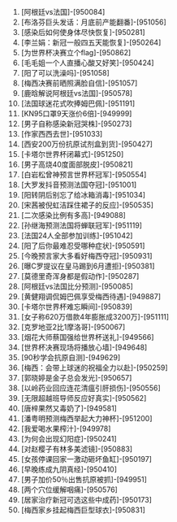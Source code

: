 
1. [阿根廷vs法国]-[950084]
1. [布洛芬巨头发话：月底前产能翻番]-[951056]
1. [感染后如何使身体尽快恢复]-[950281]
1. [李兰娟：新冠一般四五天能恢复]-[950264]
1. [为世界杯决赛立个flag]-[950862]
1. [毛毛姐一个人直播心酸又好笑]-[950424]
1. [阳了可以洗澡吗]-[951058]
1. [梅西决赛前晒照满脸自信]-[951057]
1. [鹿晗解说阿根廷vs法国]-[950578]
1. [法国球迷花式吹捧姆巴佩]-[951191]
1. [KN95口罩9天涨价6倍]-[949999]
1. [男子自称感染新冠哭株]-[950273]
1. [作家西西去世]-[951033]
1. [西安200万份抗原试剂盒到货]-[950427]
1. [卡塔尔世界杯闭幕式]-[951250]
1. [男子高烧40度面部脱皮]-[950821]
1. [白岩松曾神预言世界杯冠军]-[950554]
1. [大罗发抖音预测法国夺冠]-[951001]
1. [阳转阴后别忘了给冰箱消毒]-[951034]
1. [宋茜被倪虹洁踩住裙子的反应]-[950535]
1. [二次感染比例有多高]-[949088]
1. [孙继海预测法国将蝉联冠军]-[951119]
1. [法国24人全部参加训练]-[951042]
1. [阳了后你最难忍受哪种症状]-[950591]
1. [今晚预言家大多看好梅西夺冠]-[950931]
1. [曝C罗提议在皇马踢到6月遭拒]-[950381]
1. [莫德里奇浑身都是假动作]-[950287]
1. [阿根廷vs法国比分预测]-[950085]
1. [黄健翔调侃姆巴佩享受梅西待遇]-[949887]
1. [卡塔尔世界杯难忘瞬间]-[950839]
1. [女子称620万借款4年膨胀成3200万]-[951111]
1. [克罗地亚2比1摩洛哥]-[950067]
1. [烟花大师蔡国强给世界杯送礼]-[949566]
1. [世界杯决赛现场将播放心墙]-[949648]
1. [90秒学会抗原自测]-[949629]
1. [梅西：会带上球迷的祝福全力以赴]-[950259]
1. [郭晓婷是金子总会发光]-[950657]
1. [以岭药业回应连花清瘟引肝损伤]-[950556]
1. [无限超越班导师反应好真实]-[950562]
1. [唐梓果然又毒奶了]-[949581]
1. [潘粤明预测梅西举起大力神杯]-[951200]
1. [我爱喝水果榨汁]-[949978]
1. [为何会出现幻阳症]-[950241]
1. [对赵樱子有林多美滤镜]-[950883]
1. [女孩停课回家一激动砸坏鱼缸]-[950197]
1. [早晚练成九阴真经]-[950410]
1. [男子加价50％出售抗原被抓]-[949951]
1. [两个穴位缓解咽痛]-[950576]
1. [居家治疗新冠可选这些中成药]-[950173]
1. [梅西家乡挂起梅西巨型球衣]-[950831]